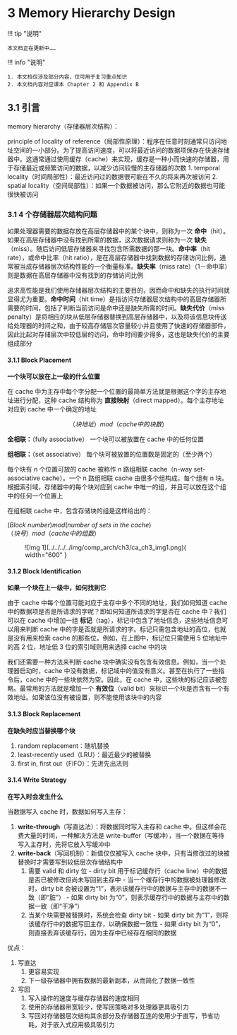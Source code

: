 # 3 Memory Hierarchy Design

!!! tip "说明"

    本文档正在更新中……

!!! info "说明"

    1. 本文档仅涉及部分内容，仅可用于复习重点知识
    2. 本文档内容对应课本 Chapter 2 和 Appendix B

## 3.1 引言

memory hierarchy（存储器层次结构）：

principle of locality of reference（局部性原理）：程序在任意时刻通常只访问地址空间的一小部分。为了提高访问速度，可以将最近访问的数据项保存在快速存储器中。这通常通过使用缓存（cache）来实现，缓存是一种小而快速的存储器，用于存储最近或频繁访问的数据，以减少访问较慢的主存储器的次数
      1. temporal locality（时间局部性）：最近访问过的数据很可能在不久的将来再次被访问
      2. spatial locality（空间局部性）：如果一个数据被访问，那么它附近的数据也可能很快被访问

### 3.1 4 个存储器层次结构问题

如果处理器需要的数据存放在高层存储器中的某个块中，则称为一次 **命中**（hit）。如果在高层存储器中没有找到所需的数据，这次数据请求则称为一次 **缺失**（miss）。随后访问低层存储器来寻找包含所需数据的那一块。**命中率**（hit rate），或命中比率（hit ratio），是在高层存储器中找到数据的存储访问比例，通常被当成存储器层次结构性能的一个衡量标准。**缺失率**（miss rate）（1－命中率）则是数据在高层存储器中没有找到的存储访问比例

追求高性能是我们使用存储器层次结构的主要目的，因而命中和缺失的执行时间就显得尤为重要。**命中时间**（hit time）是指访问存储器层次结构中的高层存储器所需要的时间，包括了判断当前访问是命中还是缺失所需的时间。**缺失代价**（miss penalty）是将相应的块从低层存储器替换到高层存储器中，以及将该信息块传送给处理器的时间之和，由于较高存储层次容量较小并且使用了快速的存储器部件，因此比起对存储层次中较低层的访问，命中时间要少得多，这也是缺失代价的主要组成部分

#### 3.1.1 Block Placement

**一个块可以放在上一级的什么位置**

在 cache 中为主存中每个字分配一个位置的最简单方法就是根据这个字的主存地址进行分配，这种 cache 结构称为 **直接映射**（direct mapped）。每个主存地址对应到 cache 中一个确定的地址

$$
（块地址） mod （cache 中的块数）
$$

**全相联：**（fully associative） 一个块可以被放置在 cache 中的任何位置

**组相联：**（set associative） 每个块可被放置的位置数是固定的（至少两个）

每个块有 n 个位置可放的 cache 被称作 n 路组相联 cache（n-way set-associative cache）。一个 n 路组相联 cache 由很多个组构成，每个组有 n 块。根据索引域，存储器中的每个块对应到 cache 中唯一的组，并且可以放在这个组中的任何一个位置上

在组相联 cache 中，包含存储块的组是这样给出的：

$(Block\ number) mod (number\ of\ sets\ in\ the\ cache)$<br/>
$（块号）mod（cache 中的组数）$

<figure markdown="span">
    ![Img 1](../../../../img/comp_arch/ch3/ca_ch3_img1.png){ width="600" }
</figure>

#### 3.1.2 Block Identification

**如果一个块在上一级中，如何找到它**

由于 cache 中每个位置可能对应于主存中多个不同的地址，我们如何知道 cache 中的数据项是否是所请求的字呢？即如何知道所请求的字是否在 cache 中？我们可以在 cache 中增加一组 **标记**（tag），标记中包含了地址信息，这些地址信息可以用来判断 cache 中的字是否就是所请求的字。标记只需包含地址的高位，也就是没有用来检索 cache 的那些位。例如，在上图中，标记位只需使用 5 位地址中的高 2 位，地址低 3 位的索引域则用来选择 cache 中的块

我们还需要一种方法来判断 cache 块中确实没有包含有效信息。例如，当一个处理器启动时，cache 中没有数据，标记域中的值没有意义。甚至在执行了一些指令后，cache 中的一些块依然为空。因此，在 cache 中，这些块的标记应该被忽略。最常用的方法就是增加一个 **有效位**（valid bit）来标识一个块是否含有一个有效地址。如果该位没有被设置，则不能使用该块中的内容

#### 3.1.3 Block Replacement

**在缺失时应当替换哪个块**

1. random replacement：随机替换
2. least-recently used（LRU）：最近最少的被替换
3. first in, first out（FIFO）：先进先出法则

#### 3.1.4 Write Strategy

**在写入时会发生什么**

当数据写入 cache 时，数据如何写入主存：

1. **write-through**（写直达法）：将数据同时写入主存和 cache 中。但这样会花费大量的时间，一种解决方法是 write-buffer（写缓冲），当一个数据在等待写入主存时，先将它放入写缓冲中
2. **write-back**（写回机制）：新值仅仅被写入 cache 块中，只有当修改过的块被替换时才需要写到较低层次存储结构中
      1. 需要 valid 和 dirty 位
        - dirty bit 用于标记缓存行（cache line）中的数据是否已被修改但尚未写回到主存中
        - 当一个缓存行中的数据被处理器修改时，dirty bit 会被设置为“1”，表示该缓存行中的数据与主存中的数据不一致（即“脏”）
        - 如果 dirty bit 为“0”，则表示缓存行中的数据与主存中的数据一致（即“干净”）
      2. 当某个块需要被替换时，系统会检查 dirty bit
        - 如果 dirty bit 为“1”，则将该缓存行中的数据写回主存，以确保数据一致性
        - 如果 dirty bit 为“0”，则直接丢弃该缓存行，因为主存中已经存在相同的数据

优点：

1. 写直达
      1. 更容易实现
      2. 下一级存储器中拥有数据的最新副本，从而简化了数据一致性
2. 写回
      1. 写入操作的速度与缓存存储器的速度相同
      2. 使用的存储器带宽较少，使写回策略对多处理器更具吸引力
      3. 写回对存储器层次结构其余部分及存储器互连的使用少于直写，节省功耗，对于嵌入式应用极具吸引力
